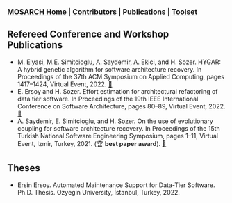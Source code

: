 ### [MOSARCH Home](./) | [Contributors](./people.html) | Publications | [Toolset](./toolset.html)

## Refereed Conference and Workshop Publications
-  M. Elyasi, M.E. Simitcioglu, A. Saydemir, A. Ekici, and H. Sozer. HYGAR: A hybrid genetic
algorithm for software architecture recovery. In Proceedings of the 37th ACM Symposium on
Applied Computing, pages 1417–1424, Virtual Event, 2022. [:page_with_curl:](https://dl.acm.org/doi/pdf/10.1145/3477314.3507020)
- E. Ersoy and H. Sozer. Effort estimation for architectural refactoring of data tier software. In
Proceedings of the 19th IEEE International Conference on Software Architecture, pages 80–89,
Virtual Event, 2022. [:page_with_curl:](https://drive.google.com/file/d/1wlqPSalEa96GVBKB6NoCJPtJyu8Giel4/view)
- A. Saydemir, E. Simitcioglu, and H. Sozer. On the use of evolutionary coupling for
software architecture recovery. In Proceedings of the 15th Turkish National Software Engineering
Symposium, pages 1–11, Virtual Event, Izmir, Turkey, 2021. (:trophy: **best paper award**). [:page_with_curl:](https://drive.google.com/file/u/0/d/1X-qxxgmCIv_Yol5XEFd-D6fjhzSSwqyi/view)

## Theses
- Ersin Ersoy. Automated Maintenance Support for Data-Tier Software. Ph.D. Thesis. Ozyegin University, İstanbul, Turkey, 2022.

